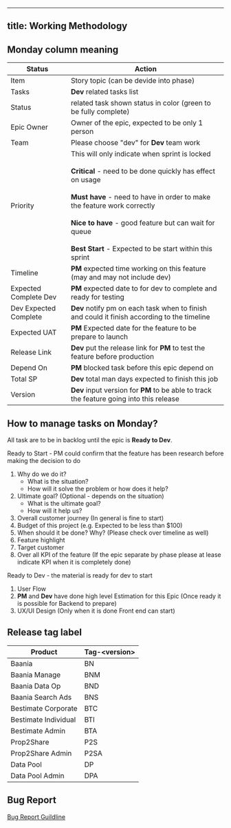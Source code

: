 
---
title: Working Methodology
---

## Monday column meaning

| Status                | Action                                                                                                                                                                                                                                                                                                                                          |
|-----------------------|-------------------------------------------------------------------------------------------------------------------------------------------------------------------------------------------------------------------------------------------------------------------------------------------------------------------------------------------------|
| Item                  | Story topic (can be devide into phase)                                                                                                                                                                                                                                                                                                          |
| Tasks                 | **Dev** related tasks list                                                                                                                                                                                                                                                                                                                      |
| Status                | related task shown status in color (green to be fully complete)                                                                                                                                                                                                                                                                                 |
| Epic Owner            | Owner of the epic, expected to be only 1 person                                                                                                                                                                                                                                                                                                 |
| Team                  | Please choose "dev" for **Dev** team work                                                                                                                                                                                                                                                                                                       |
| Priority              | This will only indicate when sprint is locked <br/><br/> **Critical** - need to be done quickly has effect on usage  <br/><br/> **Must have** - need to have in order to make the feature work correctly  <br/><br/> **Nice to have** - good feature but can wait for queue <br/><br/> **Best Start** - Expected to be start within this sprint |
| Timeline              | **PM** expected time working on this feature (may and may not include dev)                                                                                                                                                                                                                                                                      |
| Expected Complete Dev | **PM** expected date to for dev to complete and ready for testing                                                                                                                                                                                                                                                                               |
| Dev Expected Complete | **Dev** notify pm on each task when to finish and could it finish according to the timeline                                                                                                                                                                                                                                                     |
| Expected UAT          | **PM** Expected date for the feature to be prepare to launch                                                                                                                                                                                                                                                                                    |
| Release Link          | **Dev** put the release link for **PM** to test the feature before production                                                                                                                                                                                                                                                                   |
| Depend On             | **PM** blocked task before this epic depend on                                                                                                                                                                                                                                                                                                  |
| Total SP              | **Dev** total man days expected to finish this job                                                                                                                                                                                                                                                                                              |
| Version               | **Dev** input version for **PM** to be able to track the feature going into this release                                                                                                                                                                                                                                                        |


## How to manage tasks on Monday?

All task are to be in backlog until the epic is **Ready to Dev**.

Ready to Start - PM could confirm that the feature has been research before making the decision to do

1. Why do we do it?
    - What is the situation?
    - How will it solve the problem or how does it help?
2. Ultimate goal? (Optional - depends on the situation)
    - What is the ultimate goal?
    - How will it help us?
3. Overall customer journey (In general is fine to start)
4. Budget of this project (e.g. Expected to be less than $100)
5. When should it be done? Why? (Please check over timeline as well)
6. Feature highlight 
7. Target customer
8. Over all KPI of the feature (If the epic separate by phase please at lease indicate KPI when it is completely done)

Ready to Dev - the material is ready for dev to start

1. User Flow 
2. **PM** and **Dev** have done high level Estimation for this Epic (Once ready it is possible for Backend to prepare)
3. UX/UI Design (Only when it is done Front end can start)

## Release tag label


| Product              | Tag-\<version\> |
|----------------------|-----------------|
| Baania               | BN              |
| Baania Manage        | BNM             |
| Baania Data Op       | BND             |
| Baania Search Ads    | BNS             |
| Bestimate Corporate  | BTC             |
| Bestimate Individual | BTI             |
| Bestimate Admin      | BTA             |
| Prop2Share           | P2S             |
| Prop2Share Admin     | P2SA            |
| Data Pool            | DP              |
| Data Pool Admin      | DPA             |


## Bug Report

[Bug Report Guildline](https://onboarding.baania.com/docs/developers/bug-reports)